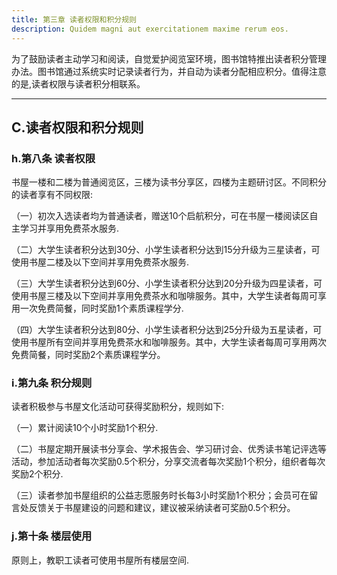 ```yaml
---
title: 第三章 读者权限和积分规则
description: Quidem magni aut exercitationem maxime rerum eos.
---
```


为了鼓励读者主动学习和阅读，自觉爱护阅览室环境，图书馆特推出读者积分管理办法。图书馆通过系统实时记录读者行为，并自动为读者分配相应积分。值得注意的是,读者权限与读者积分相联系。

---

## C.读者权限和积分规则

### h.第八条 读者权限
书屋一楼和二楼为普通阅览区，三楼为读书分享区，四楼为主题研讨区。不同积分的读者享有不同权限: 

（一）初次入选读者均为普通读者，赠送10个启航积分，可在书屋一楼阅读区自主学习并享用免费茶水服务. 

（二）大学生读者积分达到30分、小学生读者积分达到15分升级为三星读者，可使用书屋二楼及以下空间并享用免费茶水服务. 

（三）大学生读者积分达到60分、小学生读者积分达到20分升级为四星读者，可使用书屋三楼及以下空间并享用免费茶水和咖啡服务。其中，大学生读者每周可享用一次免费简餐，同时奖励1个素质课程学分. 

（四）大学生读者积分达到80分、小学生读者积分达到25分升级为五星读者，可使用书屋所有空间并享用免费茶水和咖啡服务。其中，大学生读者每周可享用两次免费简餐，同时奖励2个素质课程学分。

### i.第九条 积分规则
读者积极参与书屋文化活动可获得奖励积分，规则如下:

（一）累计阅读10个小时奖励1个积分.

（二）书屋定期开展读书分享会、学术报告会、学习研讨会、优秀读书笔记评选等活动，参加活动者每次奖励0.5个积分，分享交流者每次奖励1个积分，组织者每次奖励2个积分.

（三）读者参加书屋组织的公益志愿服务时长每3小时奖励1个积分；会员可在留言处反馈关于书屋建设的问题和建议，建议被采纳读者可奖励0.5个积分。

### j.第十条 楼层使用
原则上，教职工读者可使用书屋所有楼层空间.

